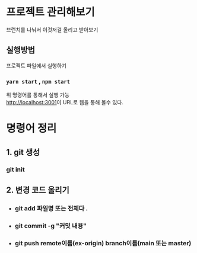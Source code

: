# 프로젝트 관리해보기

브런치를 나눠서 이것저걸 올리고 받아보기

## 실행방법

프로젝트 파일에서 실행하기

### `yarn start` , `npm start`

위 명령어를 통해서 실행 가능 \
[http://localhost:3001](http://localhost:3001)이 URL로 웹을 통해 볼수 있다.

# 명령어 정리
## 1. git 생성
### git init
## 2. 변경 코드 올리기
- ### git add 파일명 또는 전체다 .
- ### git commit -g "커밋 내용"
- ### git push remote이름(ex-origin) branch이름(main 또는 master)
